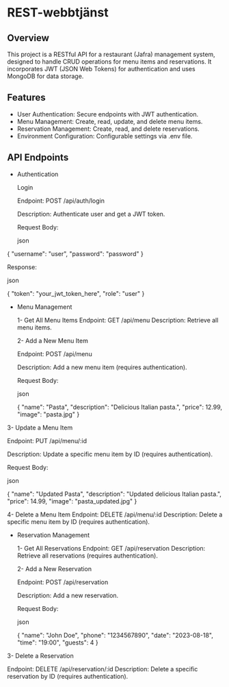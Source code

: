 # REST-webbtjänst
## Overview

This project is a RESTful API for a restaurant (Jafra) management system, designed to handle CRUD operations for menu items and reservations. 
It incorporates JWT (JSON Web Tokens) for authentication and uses MongoDB for data storage.

## Features

  * User Authentication: Secure endpoints with JWT authentication.
  * Menu Management: Create, read, update, and delete menu items.
  * Reservation Management: Create, read, and delete reservations.
  * Environment Configuration: Configurable settings via .env file.


## API Endpoints
* Authentication

    Login

  Endpoint: POST /api/auth/login

  Description: Authenticate user and get a JWT token.

  Request Body:

  json

{
  "username": "user",
  "password": "password"
}

Response:

json

   {
          "token": "your_jwt_token_here",
          "role": "user"
        }

* Menu Management

    1- Get All Menu Items
        Endpoint: GET /api/menu
        Description: Retrieve all menu items.

    2- Add a New Menu Item

   Endpoint: POST /api/menu

  Description: Add a new menu item (requires authentication).

   Request Body:

  json

    {
      "name": "Pasta",
      "description": "Delicious Italian pasta.",
      "price": 12.99,
      "image": "pasta.jpg"
    }

3- Update a Menu Item

  Endpoint: PUT /api/menu/:id

  Description: Update a specific menu item by ID (requires authentication).

  Request Body:

  json

   {
          "name": "Updated Pasta",
          "description": "Updated delicious Italian pasta.",
          "price": 14.99,
          "image": "pasta_updated.jpg"
   }

   4- Delete a Menu Item
        Endpoint: DELETE /api/menu/:id
        Description: Delete a specific menu item by ID (requires authentication).

* Reservation Management

    1- Get All Reservations
        Endpoint: GET /api/reservation
        Description: Retrieve all reservations (requires authentication).

    2- Add a New Reservation

   Endpoint: POST /api/reservation

   Description: Add a new reservation.

  Request Body:

  json

    {
      "name": "John Doe",
      "phone": "1234567890",
      "date": "2023-08-18",
      "time": "19:00",
      "guests": 4
    }

3- Delete a Reservation

  Endpoint: DELETE /api/reservation/:id
  Description: Delete a specific reservation by ID (requires authentication).

    
